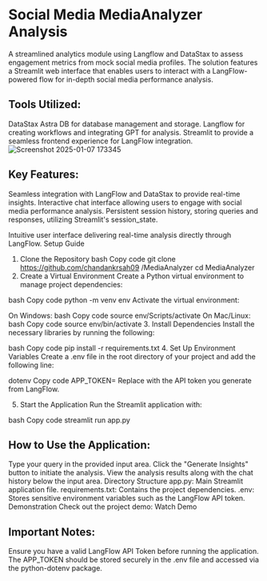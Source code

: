 # Social Media MediaAnalyzer Analysis
A streamlined analytics module using Langflow and DataStax to assess engagement metrics from mock social media profiles. The solution features a Streamlit web interface that enables users to interact with a LangFlow-powered flow for in-depth social media performance analysis.

## Tools Utilized:
DataStax Astra DB for database management and storage.
Langflow for creating workflows and integrating GPT for analysis.
Streamlit to provide a seamless frontend experience for LangFlow integration.
![Screenshot 2025-01-07 173345](https://github.com/user-attachments/assets/ef4da679-5a09-4a89-8635-20c161d8bc06)



## Key Features:
Seamless integration with LangFlow and DataStax to provide real-time insights.
Interactive chat interface allowing users to engage with social media performance analysis.
Persistent session history, storing queries and responses, utilizing Streamlit's session_state.

Intuitive user interface delivering real-time analysis directly through LangFlow.
Setup Guide
1. Clone the Repository
bash
Copy code
git clone https://github.com/chandankrsah09
/MediaAnalyzer
cd MediaAnalyzer
2. Create a Virtual Environment
Create a Python virtual environment to manage project dependencies:

bash
Copy code
python -m venv env
Activate the virtual environment:

On Windows:
bash
Copy code
source env/Scripts/activate
On Mac/Linux:
bash
Copy code
source env/bin/activate
3. Install Dependencies
Install the necessary libraries by running the following:

bash
Copy code
pip install -r requirements.txt
4. Set Up Environment Variables
Create a .env file in the root directory of your project and add the following line:

dotenv
Copy code
APP_TOKEN=<your-langflow-api-token>
Replace <your-langflow-api-token> with the API token you generate from LangFlow.

5. Start the Application
Run the Streamlit application with:

bash
Copy code
streamlit run app.py

## How to Use the Application:
Type your query in the provided input area.
Click the "Generate Insights" button to initiate the analysis.
View the analysis results along with the chat history below the input area.
Directory Structure
app.py: Main Streamlit application file.
requirements.txt: Contains the project dependencies.
.env: Stores sensitive environment variables such as the LangFlow API token.
Demonstration
Check out the project demo: Watch Demo

## Important Notes:
Ensure you have a valid LangFlow API Token before running the application.
The APP_TOKEN should be stored securely in the .env file and accessed via the python-dotenv package.
